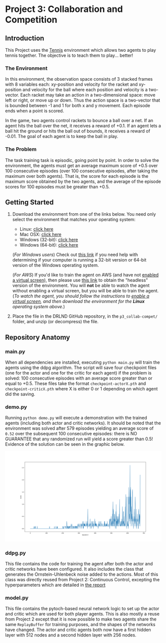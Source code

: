# Project 3: Collaboration and Competition

## Introduction

This Project uses the [Tennis](https://github.com/Unity-Technologies/ml-agents/blob/master/docs/Learning-Environment-Examples.md#tennis) environment which allows two agents to play tennis together.
The objective is to teach them to play... better!

### The Environment
In this environment, the observation space consists of 3 stacked frames with 8 variables each: xy-position and velocity for the racket and xy-position and velocity for the ball where each position and velocity is a two-vector.
Each racket may take an action in a two-dimensional space: move left or right, or move up or down.
Thus the action space is a two-vector that is bounded between -1 and 1 for both x and y movement.
Each episode ends when a point is scored.

In the game, two agents control rackets to bounce a ball over a net.
If an agent hits the ball over the net, it receives a reward of +0.1.
If an agent lets a ball hit the ground or hits the ball out of bounds, it receives a reward of -0.01.
The goal of each agent is to keep the ball in play.

### The Problem

The task training task is episodic, going point by point.
In order to solve the environment, the agents must get an average maximum score of +0.5 over 100 consecutive episodes (over 100 consecutive episodes, after taking the maximum over both agents).
That is, the score for each episode is the maximum score obtained by the two agents, and the average of the episode scores for 100 episodes must be greater than +0.5.

## Getting Started

1. Download the environment from one of the links below.  You need only select the environment that matches your operating system:
    - Linux: [click here](https://s3-us-west-1.amazonaws.com/udacity-drlnd/P3/Tennis/Tennis_Linux.zip)
    - Mac OSX: [click here](https://s3-us-west-1.amazonaws.com/udacity-drlnd/P3/Tennis/Tennis.app.zip)
    - Windows (32-bit): [click here](https://s3-us-west-1.amazonaws.com/udacity-drlnd/P3/Tennis/Tennis_Windows_x86.zip)
    - Windows (64-bit): [click here](https://s3-us-west-1.amazonaws.com/udacity-drlnd/P3/Tennis/Tennis_Windows_x86_64.zip)

    (_For Windows users_) Check out [this link](https://support.microsoft.com/en-us/help/827218/how-to-determine-whether-a-computer-is-running-a-32-bit-version-or-64) if you need help with determining if your computer is running a 32-bit version or 64-bit version of the Windows operating system.

    (_For AWS_) If you'd like to train the agent on AWS (and have not [enabled a virtual screen](https://github.com/Unity-Technologies/ml-agents/blob/master/docs/Training-on-Amazon-Web-Service.md)), then please use [this link](https://s3-us-west-1.amazonaws.com/udacity-drlnd/P3/Tennis/Tennis_Linux_NoVis.zip) to obtain the "headless" version of the environment.  You will **not** be able to watch the agent without enabling a virtual screen, but you will be able to train the agent.  (_To watch the agent, you should follow the instructions to [enable a virtual screen](https://github.com/Unity-Technologies/ml-agents/blob/master/docs/Training-on-Amazon-Web-Service.md), and then download the environment for the **Linux** operating system above._)

2. Place the file in the DRLND GitHub repository, in the `p3_collab-compet/` folder, and unzip (or decompress) the file.

## Repository Anatomy

### main.py
When all dependencies are installed, executing `python main.py` will train the agents using the ddpg algorithm.
The script will save four checkpoint files (one for the actor and one for the critic for each agent) if the problem is solved: 100 consecutive episodes with an average score greater than or equal to +0.5.
These files take the format `checkpoint-actorX.pth` and `checkpoint-criticX.pth` where X is either 0 or 1 depending on which agent did the saving.

### demo.py
Running `python demo.py` will execute a demonstration with the trained agents (including both actor and critic networks).
It should be noted that the environment was solved after 579 episodes yielding an average score of `0.52` over the subsequent 100 consecutive episodes: there is NO GUARANTEE that any randomized run will yield a score greater than 0.5!
Evidence of the solution can be seen in the graphic below.

![Learning Rate](./training_history.png)

### ddpg.py
This file contains the code for training the agent after both the actor and critic networks have been configured.
It also includes the class that generates the Ornstein-Uhlenbeck noise added to the actions.
Most of this class was directly reused from Project 2: Continuous Control, excepting the hyperparameters which are detailed in [the report](Report.md)

### model.py
This file contains the pytoch-based neural network logic to set up the actor and critic which are used for both player agents.
This is also mostly a reuse from Project 2 except that it is now possible to make two agents share the same `ReplayBuffer` for training purposes, and the shapes of the networks have changed.
The actor and critic agents both now have a first hidden layer with 512 nodes and a second hidden layer with 256 nodes.
